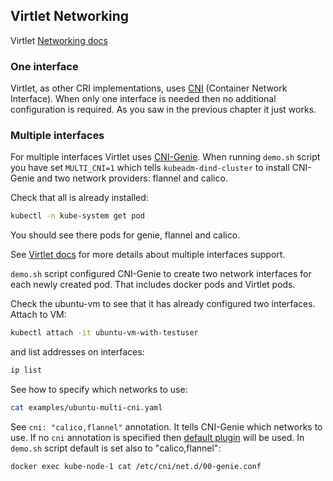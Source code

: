 ## Virtlet Networking

Virtlet [Networking docs](../../networking.md)

### One interface

Virtlet, as other CRI implementations, uses [CNI](https://github.com/containernetworking/cni) (Container Network Interface). When only one interface is needed then no additional configuration is required.
As you saw in the previous chapter it just works.

### Multiple interfaces

For multiple interfaces Virtlet uses [CNI-Genie](https://github.com/Huawei-PaaS/CNI-Genie). When running `demo.sh` script you have set `MULTI_CNI=1` which tells `kubeadm-dind-cluster` to install CNI-Genie and two network providers: flannel and calico.

Check that all is already installed:

```bash
kubectl -n kube-system get pod
```

You should see there pods for genie, flannel and calico.

See [Virtlet docs](../../multiple-interfaces.md) for more details about multiple interfaces support.

`demo.sh` script configured CNI-Genie to create two network interfaces for each newly created pod. That includes docker pods and Virtlet pods.

Check the ubuntu-vm to see that it has already configured two interfaces. Attach to VM:

```bash
kubectl attach -it ubuntu-vm-with-testuser
```

and list addresses on interfaces:

```bash
ip list
```

See how to specify which networks to use:

```bash
cat examples/ubuntu-multi-cni.yaml
```

See `cni: "calico,flannel"` annotation. It tells CNI-Genie which networks to use. If no `cni` annotation is specified then [default plugin](https://github.com/Huawei-PaaS/CNI-Genie/tree/master/docs/default-plugin) will be used.
In `demo.sh` script default is set also to "calico,flannel":

```bash
docker exec kube-node-1 cat /etc/cni/net.d/00-genie.conf
```

